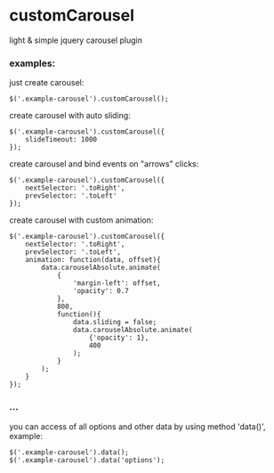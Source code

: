 customCarousel
==============

light & simple jquery carousel plugin

### examples:

just create carousel:
```
$('.example-carousel').customCarousel();
```

create carousel with auto sliding:
```
$('.example-carousel').customCarousel({
    slideTimeout: 1000
});
```

create carousel and bind events on "arrows" clicks:
```
$('.example-carousel').customCarousel({
    nextSelector: '.toRight',
    prevSelector: '.toLeft'
});
```

create carousel with custom animation:
```
$('.example-carousel').customCarousel({
    nextSelector: '.toRight',
    prevSelector: '.toLeft',
    animation: function(data, offset){
        data.carouselAbsolute.animate(
            {
                'margin-left': offset,
                'opacity': 0.7
            },
            800,
            function(){
                data.sliding = false;
                data.carouselAbsolute.animate(
                    {'opacity': 1},
                    400
                );
            }
        );
    }
});
```

### ...
you can access of all options and other data by using method 'data()', example:
```
$('.example-carousel').data();
$('.example-carousel').data('options');
```
